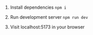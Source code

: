 1.  Install dependencies
    `npm i`

2.  Run development server
    `npm run dev`

3.  Visit localhost:5173 in your browser
